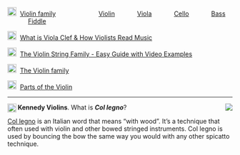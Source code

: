<img src="https://www.wikipedia.org/static/favicon/wikipedia.ico" width="20" height="20" />&nbsp;
[Violin family](https://en.wikipedia.org/wiki/Violin_family)
&emsp;&emsp;&emsp;
&emsp;&emsp;&emsp;
[Violin](https://en.wikipedia.org/wiki/Violin)
&emsp;&emsp;&emsp;
[Viola](https://en.wikipedia.org/wiki/Viola)
&emsp;&emsp;&emsp;
[Cello](https://en.wikipedia.org/wiki/Cello)
&emsp;&emsp;&emsp;
[Bass](https://en.wikipedia.org/wiki/Double_bass)
&emsp;&emsp;&emsp;
[Fiddle](https://en.wikipedia.org/wiki/Fiddle)

<img src="https://violinspiration.com/wp-content/uploads/2018/06/cropped-violin-33610_640-32x32.png" width="20" height="20" />&nbsp;
[What is Viola Clef & How Violists Read Music](https://violinspiration.com/viola-clef/)

<img src="https://violinspiration.com/wp-content/uploads/2018/06/cropped-violin-33610_640-32x32.png" width="20" height="20" />&nbsp;
[The Violin String Family - Easy Guide with Video Examples](https://violinspiration.com/the-violin-family/)

<img src="https://www.britannica.com/favicon.png" width="20" height="20" />&nbsp;
[The Violin family](https://www.britannica.com/art/stringed-instrument/The-violin-family)

<img src="https://www.get-tuned.com/favicon.ico" width="20" height="20" />&nbsp;
[Parts of the Violin](https://www.get-tuned.com/parts-of-the-violin.php)

---


[<img src="https://www.youtube.com/s/desktop/7ea5dfab/img/favicon_32x32.png" align="right">](https://youtu.be/XRCbFHquBoM)

<img src="https://yt3.googleusercontent.com/ytc/APkrFKY4K-AUYwieDAYjNVb--lL_xNjuvOeOHkbUatInxHE=s176-c-k-c0x00ffffff-no-rj" width="20" height="20" align="left" />

**Kennedy Violins**. What is _**Col legno**_?

[Col legno](https://en.wikipedia.org/wiki/Col_legno) is an Italian word that means “with wood”.  It’s a technique that often used with violin and other bowed stringed instruments. Col legno is used by bouncing the bow the same way you would with any other spicatto technique.  
